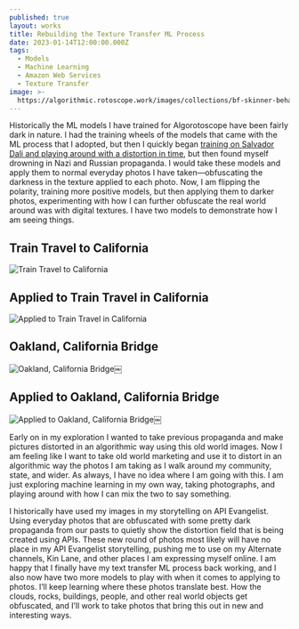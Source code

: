 ```yaml
---
published: true
layout: works
title: Rebuilding the Texture Transfer ML Process
date: 2023-01-14T12:00:00.000Z
tags:
  - Models
  - Machine Learning
  - Amazon Web Services
  - Texture Transfer
image: >-
  https://algorithmic.rotoscope.work/images/collections/bf-skinner-behaviorism/bf-skinner-old-piano-playing-hospital.jpg
---
```

Historically the ML models I have trained for Algorotoscope have been fairly dark in nature. I had the training wheels of the models that came with the ML process that I adopted, but then I quickly began [training on Salvador Dali and playing around with a distortion in time](https://algorithmic.rotoscope.work/collections/the-persistence-of-memory/), but then found myself drowning in Nazi and Russian propaganda. I would take these models and apply them to normal everyday photos I have taken—obfuscating the darkness in the texture applied to each photo. Now, I am flipping the polarity, training more positive models, but then applying them to darker photos, experimenting with how I can further obfuscate the real world around was with digital textures. I have two models to demonstrate how I am seeing things.

## Train Travel to California
![Train Travel to California](https://algorithmic.rotoscope.work/images/collections/california-travel-by-train/california-travel-by-train.jpeg)

## Applied to Train Travel in California
![Applied to Train Travel in California](https://algorithmic.rotoscope.work/images/collections/california-travel-by-train/california-travel-by-train-freeway-interchange-fence.jpg)

## Oakland, California Bridge
![Oakland, California Bridge](https://algorithmic.rotoscope.work/images/collections/oakland-california/oakland-california.jpeg)￼

## Applied to Oakland, California Bridge
![Applied to Oakland, California Bridge](https://algorithmic.rotoscope.work/images/collections/oakland-california/oakland-california-freeway-camp.jpg)￼

Early on in my exploration I wanted to take previous propaganda and make pictures distorted in an algorithmic way using this old world images. Now I am feeling like I want to take old world marketing and use it to distort in an algorithmic way the photos I am taking as I walk around my community, state, and wider. As always, I have no idea where I am going with this. I am just exploring machine learning in my own way, taking photographs, and playing around with how I can mix the two to say something.

I historically have used my images in my storytelling on API Evangelist. Using everyday photos that are obfuscated with some pretty dark propaganda from our pasts to quietly show the distortion field that is being created using APIs. These new round of photos most likely will have no place in my API Evangelist storytelling, pushing me to use on my Alternate channels, Kin Lane, and other places I am expressing myself online. I am happy that I finally have my text transfer ML process back working, and I also now have two more models to play with when it comes to applying to photos. I’ll keep learning where these photos translate best. How the clouds, rocks, buildings, people, and other real world objects get obfuscated, and I’ll work to take photos that bring this out in new and interesting ways.